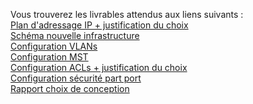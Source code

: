 Vous trouverez les livrables attendus aux liens suivants :  
[Plan d'adressage IP + justification du choix](./plan_adressage_IP.md)  
[Schéma nouvelle infrastructure](./images/schema_infra.png)  
[Configuration VLANs](./Implementation_des_VLANs.md)  
[Configuration MST](./configuration.mst.md)  
[Configuration ACLs + justification du choix](./Configuration_des_ACLs.md)  
[Configuration sécurité part port](./security_port.md)  
[Rapport choix de conception]()  

